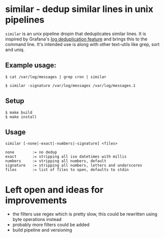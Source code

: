 # similar - dedup similar lines in unix pipelines

`similar` is an unix pipeline dropin that deduplicates similar lines.
It is inspired by Grafana's [log deduplication feature](https://github.com/grafana/loki/issues/28) and brings this to the command line. It's intended use is along with other text-utils
like grep, sort and uniq.

## Example usage:
```shell
$ cat /var/log/messages | grep cron | similar
```

```
$ similar -signature /var/log/messages /var/log/messages.1
```

## Setup
```shell
$ make build
$ make install
```

## Usage

```shell
similar [-none|-exact|-numbers|-signature] <files>

none		:= no dedup
exact		:= stripping all iso datetimes with millis
numbers		:= stripping all numbers, default
signature	:= stripping all numbers, letters and underscores
files		:= list of files to open, defaults to stdin
```

# Left open and ideas for improvements
- the filters use regex which is pretty slow, this could be rewritten using byte operations instead
- probably more filters could be added
- build pipeline and versioning
